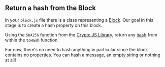 ## Return a hash from the Block

In your `block.js` file there is a class representing a [Block](?tab=details&scroll=What's%20a%20block%3F). Our goal in this stage is to create a hash property on this block.

Using the `SHA256` function from the [Crypto JS Library](?tab=details&scroll=Crypto-JS), return any  [hash](?tab=details&scroll=Hash%20Function) from within the `toHash` function. 

For now, there's no need to hash anything in particular since the block contains no properties. You can hash a message, an empty string or nothing at all! 